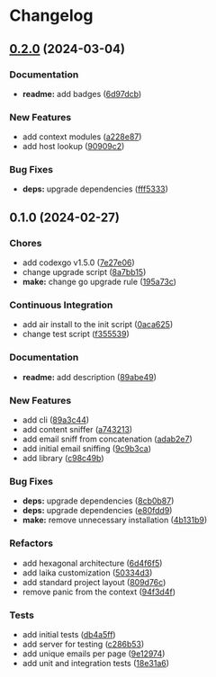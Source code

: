 # Changelog

## [0.2.0](https://github.com/bastean/laika/compare/v0.1.0...v0.2.0) (2024-03-04)

### Documentation

- **readme:** add badges ([6d97dcb](https://github.com/bastean/laika/commit/6d97dcbec84822c3fc85890333168e46e9c2a5fd))

### New Features

- add context modules ([a228e87](https://github.com/bastean/laika/commit/a228e8745596e8561d20805ad83cff0386f7437e))
- add host lookup ([90909c2](https://github.com/bastean/laika/commit/90909c2d2f98e193fb1306f5e742ed720b9b727b))

### Bug Fixes

- **deps:** upgrade dependencies ([fff5333](https://github.com/bastean/laika/commit/fff5333aa983cb6eed798f246377da9b4af74de3))

## 0.1.0 (2024-02-27)

### Chores

- add codexgo v1.5.0 ([7e27e06](https://github.com/bastean/laika/commit/7e27e06f85006d49b31f2fe730497ae4cd47e0af))
- change upgrade script ([8a7bb15](https://github.com/bastean/laika/commit/8a7bb15e5284c60ed46e5d16c4d9515ca57c5b34))
- **make:** change go upgrade rule ([195a73c](https://github.com/bastean/laika/commit/195a73cb5b587417f720a87cab3e4f300ae04209))

### Continuous Integration

- add air install to the init script ([0aca625](https://github.com/bastean/laika/commit/0aca625600f7eac4bf9a2660bea25ae9a4e479e6))
- change test script ([f355539](https://github.com/bastean/laika/commit/f35553926f42b68b10b958c6c8e675e8936c508a))

### Documentation

- **readme:** add description ([89abe49](https://github.com/bastean/laika/commit/89abe49628af60c955b31c3b7ff4bc6e452ecac8))

### New Features

- add cli ([89a3c44](https://github.com/bastean/laika/commit/89a3c4497edbaa507a54ebb12e4080050518def6))
- add content sniffer ([a743213](https://github.com/bastean/laika/commit/a743213fc964d2a27b9b12c7d4052045c01c266b))
- add email sniff from concatenation ([adab2e7](https://github.com/bastean/laika/commit/adab2e7c59a7471f1c5400b2cbd4c350d6bda173))
- add initial email sniffing ([9c9b3ca](https://github.com/bastean/laika/commit/9c9b3ca667c317501d006e496f965ecdded1498b))
- add library ([c98c49b](https://github.com/bastean/laika/commit/c98c49ba05654e37a653476262cb8abe11a17a74))

### Bug Fixes

- **deps:** upgrade dependencies ([8cb0b87](https://github.com/bastean/laika/commit/8cb0b872188037f9fcb4058c0be52c052d2556ad))
- **deps:** upgrade dependencies ([e80fdd9](https://github.com/bastean/laika/commit/e80fdd916f2ea1364b29a834473c13198145c721))
- **make:** remove unnecessary installation ([4b131b9](https://github.com/bastean/laika/commit/4b131b92347861b06bffdf668d1c0c52909bd20f))

### Refactors

- add hexagonal architecture ([6d4f6f5](https://github.com/bastean/laika/commit/6d4f6f546512f9e83c2b493b6a8e2c77413efbb8))
- add laika customization ([50334d3](https://github.com/bastean/laika/commit/50334d3e7bb99251426b68aa749ce4d6d59a5087))
- add standard project layout ([809d76c](https://github.com/bastean/laika/commit/809d76c61073b401876b6f06f5e25e5bfae2ecfd))
- remove panic from the context ([94f3d4f](https://github.com/bastean/laika/commit/94f3d4f8bd037d535a9bf491414e8a5b18ce4767))

### Tests

- add initial tests ([db4a5ff](https://github.com/bastean/laika/commit/db4a5fff040182e04b7489627da087b6967f242d))
- add server for testing ([c286b53](https://github.com/bastean/laika/commit/c286b532de64964daa69b99f6f8e50e8bee1a04e))
- add unique emails per page ([9e12974](https://github.com/bastean/laika/commit/9e129748d4925d9e22480dfeb2222e039a89be6c))
- add unit and integration tests ([18e31a6](https://github.com/bastean/laika/commit/18e31a6f3a5fe614810c7ac9f05dad9d9be6bfba))
